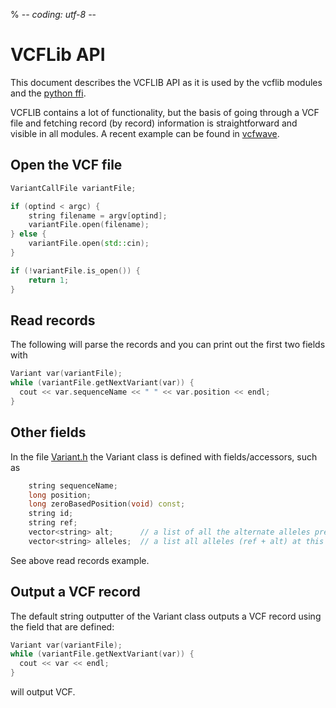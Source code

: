 % -*- coding: utf-8 -*-

# VCFLib API

This document describes the VCFLIB API as it is used by the vcflib modules and the [python ffi](./pyvcflib.md).

VCFLIB contains a lot of functionality, but the basis of going through a VCF file and fetching record (by record) information is straightforward and visible in all modules. A recent example can be found in [vcfwave](../../src/vcfwave.cpp).

## Open the VCF file

```C++
VariantCallFile variantFile;

if (optind < argc) {
    string filename = argv[optind];
    variantFile.open(filename);
} else {
    variantFile.open(std::cin);
}

if (!variantFile.is_open()) {
    return 1;
}
```

## Read records

The following will parse the records and you can print out the first two fields with

```C++
Variant var(variantFile);
while (variantFile.getNextVariant(var)) {
  cout << var.sequenceName << " " << var.position << endl;
}
```

## Other fields

In the file [Variant.h](https://github.com/vcflib/vcflib/blob/master/src/Variant.h) the Variant class is defined with fields/accessors, such as

```C++
    string sequenceName;
    long position;
    long zeroBasedPosition(void) const;
    string id;
    string ref;
    vector<string> alt;      // a list of all the alternate alleles present at this locus
    vector<string> alleles;  // a list all alleles (ref + alt) at this locus
```

See above read records example.

## Output a VCF record

The default string outputter of the Variant class outputs a VCF record using the field that are defined:

```C++
Variant var(variantFile);
while (variantFile.getNextVariant(var)) {
  cout << var << endl;
}
```

will output VCF.
